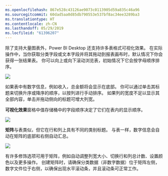 ```yaml
---
ms.openlocfilehash: 867e528c43126ae9073c0113905d59a835c46a96
ms.sourcegitcommit: 60dad5aa0d85db790553e537bf8ac34ee3289ba3
ms.translationtype: HT
ms.contentlocale: zh-CN
ms.lasthandoff: 05/29/2019
ms.locfileid: "61396207"
---
```

除了支持大量图表外，Power BI Desktop 还支持许多表格式可视化效果。 在实际操作中，当你获取分类字段或文本字段并将其拖动到报表画布时，默认情况下你会获得一张结果表。 你可以向上或向下滚动浏览表，初始情况下它会按字母顺序排序。

![](media/3-6-create-tables-matrixes/3-6_1.png)

如果表中有数字信息，例如收入，总金额将会显示在底部。 你可以通过单击其标题来切换升序或降序的顺序，以按列进行手动排序。 如果列的宽度不足以显示其全部内容，单击并拖动侧向的标题可增大列宽。

**可视化效果**窗格中值存储桶中的字段顺序决定了它们在表内的显示顺序。 

![](media/3-6-create-tables-matrixes/3-6_2.png)

**矩阵**与表类似，但它在行和列上具有不同的类别标题。 与表一样，数字信息会自动在矩阵的底部和右侧自动汇总。

![](media/3-6-create-tables-matrixes/3-6_3.png)

有许多修饰选项可用于矩阵，例如自动调整列宽大小、切换行和列总计数、设置颜色以及更多操作。 创建矩阵时，请确保分类数据（非数字数据）位于矩阵左侧，数字文件位于右侧，以确保出现水平滚动条，并且滚动条可正常工作。

